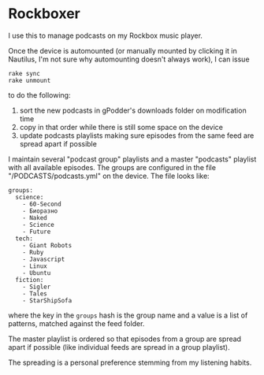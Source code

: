 # Rockboxer

I use this to manage podcasts on my Rockbox music player.

Once the device is automounted (or manually mounted by clicking it in Nautilus,
I'm not sure why automounting doesn't always work), I can issue

    rake sync
    rake unmount

to do the following:

1. sort the new podcasts in gPodder's downloads folder on modification time
2. copy in that order while there is still some space on the device
3. update podcasts playlists making sure episodes from the same feed are spread
   apart if possible

I maintain several "podcast group" playlists and a master "podcasts" playlist
with all available episodes. The groups are configured in the file
"/PODCASTS/podcasts.yml" on the device. The file looks like:

    groups:
      science:
        - 60-Second
        - Биоразно
        - Naked
        - Science
        - Future
      tech:
        - Giant Robots
        - Ruby
        - Javascript
        - Linux
        - Ubuntu
      fiction:
        - Sigler
        - Tales
        - StarShipSofa

where the key in the `groups` hash is the group name and a value is a list of
patterns, matched against the feed folder.

The master playlist is ordered so that episodes from a group are spread apart if
possible (like individual feeds are spread in a group playlist).

The spreading is a personal preference stemming from my listening habits.
